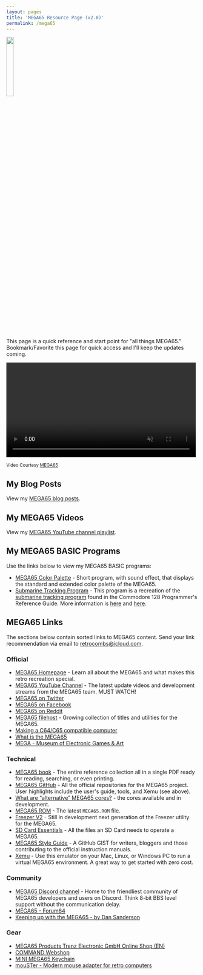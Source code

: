 ```yaml
---
layout: pages
title: 'MEGA65 Resource Page (v2.0)'
permalink: /mega65
---
```


<img class="category" src="http://www.stevencombs.com/images/design/mega65.svg" width="20%" />


This page is a quick reference and start point for "all things MEGA65." Bookmark/Favorite this page for quick access and I'll keep the updates coming.

<div class="video-container">
  <video width=500px id="video-bg" autoplay muted loop>
  <source src="images/mega65/mega65-rotating.mp4" type="video/mp4">
  </video>
</div>

<sup>Video Courtesy [MEGA65](https://mega65.org)</sup>

## My Blog Posts

View my [MEGA65 blog posts](https://www.stevencombs.com/mega65-blog).

## My MEGA65 Videos

View my [MEGA65 YouTube channel playlist](https://www.youtube.com/playlist?list=PLRVBh2hjFTomsrJnQdqFmoZUdT6qHocpo).

## My MEGA65 BASIC Programs

Use the links below to view my MEGA65 BASIC programs:

* [MEGA65 Color Palette](https://files.mega65.org?id=1813f548-7280-4b73-9112-abc24b90892b) - Short program, with sound effect, that displays the standard and extended color palette of the MEGA65.
* [Submarine Tracking Program](https://files.mega65.org?id=b3301095-87cf-4c9e-b954-b2922b7ee270) - This program is a recreation of the [submarine tracking program](https://www.stevencombs.com/basic65-sub-track-update) found in the Commodore 128 Programmer's Reference Guide. More information is [here](https://www.stevencombs.com/sub-track-sys) and [here](https://www.stevencombs.com/basic65-sub-track-update).

## MEGA65 Links

The sections below contain sorted links to MEGA65 content. Send your link recommendation via email to [retrocombs@icloud.com](mailto:retrocombs@icloud.com?subject=Recommend%20Link).

### Official

* [MEGA65 Homepage](https://www.mega65.org) - Learn all about the MEGA65 and what makes this retro recreation special.
* [MEGA65 YouTube Channel](https://www.youtube.com/channel/UCEz3CQ343r4ssvIdmhDauMQ) - The latest update videos and development streams from the MEGA65 team. MUST WATCH!
* [MEGA65 on Twitter](https://twitter.com/MEGA65Retro)
* [MEGA65 on Facebook](https://www.facebook.com/MEGA65RetroComputer)
* [MEGA65 on Reddit](https://www.reddit.com/r/mega65/)
* [MEGA65 filehost](https://files.mega65.org/) - Growing collection of titles and utilities for the MEGA65.
* [Making a C64/C65 compatible computer](https://c65gs.blogspot.com/)
* [What is the MEGA65](https://mega65.org/assets/pdf/What_is_the_MEGA65.pdf)
* [MEGA - Museum of Electronic Games & Art](https://www.m-e-g-a.org/)

### Technical

* [MEGA65 book](https://files.mega65.org?id=d668168c-1fef-4560-a530-77e9e237536d) - The entire reference collection all in a single PDF ready for reading, searching, or even printing.
* [MEGA65 GitHub](https://github.com/MEGA65) - All the official repositories for the MEGA65 project. User highlights include the user's guide, tools, and Xemu (see above).
* [What are “alternative” MEGA65 cores?](https://sy2002.github.io/m65cores/) - the cores available and in development.
* [MEGA65.ROM](https://files.mega65.org?id=54e69439-f25e-4124-8c78-22ea7ddc0f1c) - The latest `MEGA65.ROM` file.
* [Freezer V2](https://github.com/M3wP/MEGA65-Freezer) - Still in development next generation of the Freezer utility for the MEGA65.
* [SD Card Essentials](https://files.mega65.org?id=a809e0ae-30ac-42f5-ab9c-766d72fd6331) - All the files an SD Card needs to operate a MEGA65.
* [MEGA65 Style Guide](https://github.com/MEGA65/mega65-user-guide/blob/master/style-guide.md) - A GitHub GIST for writers, bloggers and those contributing to the official instruction manuals.
* [Xemu](https://github.lgb.hu/xemu/) - Use this emulator on your Mac, Linux, or Windows PC to run a virtual MEGA65 environment. A great way to get started with zero cost.

### Community

* [MEGA65 Discord channel](https://discord.gg/8zVbk2hK) - Home to the friendliest community of MEGA65 developers and users on Discord. Think 8-bit BBS level support without the communication delay.
* [MEGA65 - Forum64](https://www.forum64.de/index.php?board/457-mega65/&l=2)
* [Keeping up with the MEGA65 - by Dan Sanderson](https://m65digest.substack.com/p/keeping-up-with-the-mega65?showWelcome=true)

### Gear

* [MEGA65 Products Trenz Electronic GmbH Online Shop (EN)](https://shop.trenz-electronic.de/en/Products/MEGA65/)
* [COMMAND Webshop](https://commandshop.eu/)
* [MINI MEGA65 Keychain](https://www.lavago.de/mini-mega65.html)
* [mouSTer - Modern mouse adapter for retro computers](https://retrohax.net/shop/amiga/mouster/)